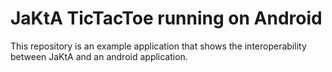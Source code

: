 # JaKtA TicTacToe running on Android
This repository is an example application that shows the interoperability between JaKtA and an android application.

